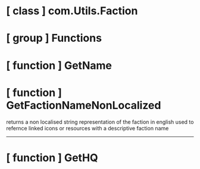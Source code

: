 # [ class ] com.Utils.Faction

# [ group ] Functions

# [ function ] GetName

# [ function ] GetFactionNameNonLocalized

returns a non localised string representation of the faction in english used to refernce linked icons or resources with a descriptive faction name

---

# [ function ] GetHQ

